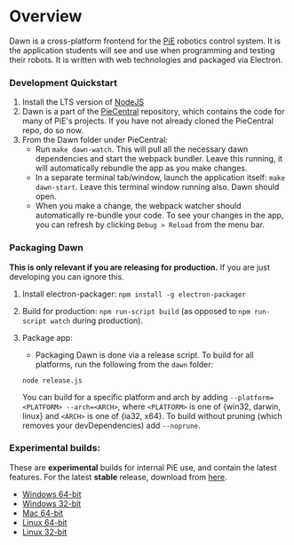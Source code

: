 # Overview
Dawn is a cross-platform frontend for the [PiE](https://pioneers.berkeley.edu) robotics control system. It is the 
application students will see and use when programming and testing their robots. It is written with web technologies 
and packaged via Electron.

### Development Quickstart
1. Install the LTS version of [NodeJS](https://nodejs.org/en/download/)
2. Dawn is a part of the [PieCentral](https://github.com/pioneers/PieCentral) repository, which contains the code for 
many of PiE's projects. If you have not already cloned the PieCentral repo, do so now.
3. From the Dawn folder under PieCentral:
    * Run `make dawn-watch`. This will pull all the necessary dawn dependencies and start the webpack bundler. Leave 
    this running, it will automatically rebundle the app as you make changes.
    * In a separate terminal tab/window, launch the application itself: `make dawn-start`. Leave this terminal 
    window running also. Dawn should open.
    * When you make a change, the webpack watcher should automatically re-bundle your code. To see your changes in the 
    app, you can refresh by clicking `Debug > Reload` from the menu bar.

### Packaging Dawn
**This is only relevant if you are releasing for production.** If you are just developing you can ignore this.

1. Install electron-packager: `npm install -g electron-packager`
2. Build for production: `npm run-script build` (as opposed to `npm run-script watch` during production).
3. Package app:
    * Packaging Dawn is done via a release script. To build for all platforms, run the following from the `dawn` folder:

    ```
    node release.js
    ```
   
   You can build for a specific platform and arch by adding `--platform=<PLATFORM> --arch=<ARCH>`, where `<PLATFORM>` 
   is one of {win32, darwin, linux} and `<ARCH>` is one of {ia32, x64}. To build without pruning (which removes your 
   devDependencies) add `--noprune`.

### Experimental builds:
These are **experimental** builds for internal PiE use, and contain the latest features. For the latest
**stable** release, download from [here](https://pioneers.github.io/dawn/).
* [Windows 64-bit](https://storage.googleapis.com/pie-software-builds/experimental/dawn-win32-x64.zip)
* [Windows 32-bit](https://storage.googleapis.com/pie-software-builds/experimental/dawn-win32-ia32.zip)
* [Mac 64-bit](https://storage.googleapis.com/pie-software-builds/experimental/dawn-darwin-x64.zip)
* [Linux 64-bit](https://storage.googleapis.com/pie-software-builds/experimental/dawn-linux-x64.zip)
* [Linux 32-bit](https://storage.googleapis.com/pie-software-builds/experimental/dawn-linux-ia32.zip)
